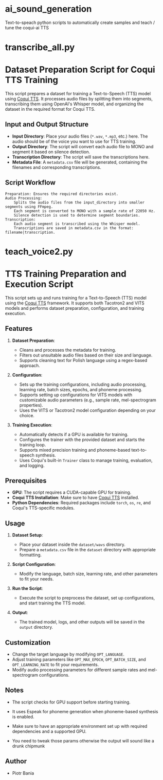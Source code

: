 # ai_sound_generation
Text-to-speach python scripts to automatically create samples and teach / tune the coqui-ai TTS


# transcribe_all.py


# Dataset Preparation Script for Coqui TTS Training

This script prepares a dataset for training a Text-to-Speech (TTS) model using [Coqui TTS](https://github.com/coqui-ai/TTS). It processes audio files by splitting them into segments, transcribing them using OpenAI's Whisper model, and organizing the dataset in the required format for Coqui TTS.

## Input and Output Structure

- **Input Directory**: Place your audio files (`*.wav`, `*.mp3`, etc.) here. The audio should be of the voice you want to use for TTS training.
- **Output Directory**: The script will convert each audio file to MONO and segment it based on silence detection.
- **Transcription Directory**: The script will save the transcriptions here.
- **Metadata File**: A `metadata.csv` file will be generated, containing the filenames and corresponding transcriptions.

## Script Workflow

    Preparation: Ensures the required directories exist.
    Audio Processing:
        Splits the audio files from the input_directory into smaller segments using FFmpeg.
        Each segment is converted to MONO with a sample rate of 22050 Hz.
        Silence detection is used to determine segment boundaries.
    Transcription:
        Each audio segment is transcribed using the Whisper model.
        Transcriptions are saved in metadata.csv in the format: filename|transcription.




# teach_voice2.py

# TTS Training Preparation and Execution Script

This script sets up and runs training for a Text-to-Speech (TTS) model using the [Coqui TTS](https://github.com/coqui-ai/TTS) framework. It supports both Tacotron2 and VITS models and performs dataset preparation, configuration, and training execution.

## Features

1. **Dataset Preparation**:
   - Cleans and processes the metadata for training.
   - Filters out unsuitable audio files based on their size and language.
   - Supports cleaning text for Polish language using a regex-based approach.

2. **Configuration**:
   - Sets up the training configurations, including audio processing, learning rate, batch sizes, epochs, and phoneme processing.
   - Supports setting up configurations for VITS models with customizable audio parameters (e.g., sample rate, mel-spectrogram properties).
   - Uses the VITS or Tacotron2 model configuration depending on your choice.

3. **Training Execution**:
   - Automatically detects if a GPU is available for training.
   - Configures the trainer with the provided dataset and starts the training loop.
   - Supports mixed precision training and phoneme-based text-to-speech synthesis.
   - Uses Coqui's built-in `Trainer` class to manage training, evaluation, and logging.

## Prerequisites

- **GPU**: The script requires a CUDA-capable GPU for training.
- **Coqui TTS Installation**: Make sure to have [Coqui TTS](https://github.com/coqui-ai/TTS) installed.
- **Python Dependencies**: Required packages include `torch`, `os`, `re`, and Coqui's TTS-specific modules.

## Usage

1. **Dataset Setup**:
   - Place your dataset inside the `dataset/wavs` directory.
   - Prepare a `metadata.csv` file in the `dataset` directory with appropriate formatting.

2. **Script Configuration**:
   - Modify the language, batch size, learning rate, and other parameters to fit your needs.

3. **Run the Script**:
   - Execute the script to preprocess the dataset, set up configurations, and start training the TTS model.

4. **Output**:
   - The trained model, logs, and other outputs will be saved in the `output` directory.

## Customization

- Change the target language by modifying `OPT_LANGUAGE`.
- Adjust training parameters like `OPT_MAX_EPOCH`, `OPT_BATCH_SIZE`, and `OPT_LEARNING_RATE` to fit your requirements.
- Modify audio processing parameters for different sample rates and mel-spectrogram configurations.

## Notes

- The script checks for GPU support before starting training.
- It uses Espeak for phoneme generation when phoneme-based synthesis is enabled.
- Make sure to have an appropriate environment set up with required dependencies and a supported GPU.

- You need to tweak those params otherwise the output will sound like a drunk chipmunk 

## Author

- Piotr Bania
